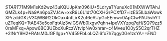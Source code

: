 $START$71M9M1sKd2wz43uKQUJpKm096lU+5LdryaTYunuXc01MXWWTAhJGMZLk4p+Na9An6poZVJ4w+xxR9L6L1dt70CXHGrPCXfD7+izES5ILbaWowkXPrzddGKzV3QWBiR2OkOax4ntLirK2uf6eAUpGcEEmwc0ApCtwPAU5vhYTuZTeqKQ+TtAE43e5ooFqtAlz3wlGSWb0lxgw7qhn+IpeVXYzpq7qH/SQ79zz50raMFxq+Apxw6BC3UEboXuRczWtvlpNw0xhrar+c4Mveu1O0yS5C2qrTHZ+2INrY9H2+RAtsM0JGFIlgp+YV459FbLoLQZl6fx7lr7qgy0Ge1zcYA==$END$